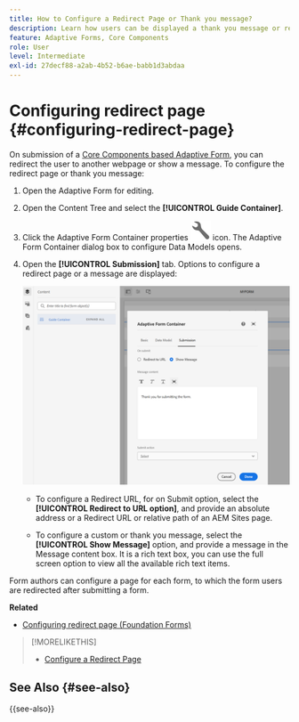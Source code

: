 ```yaml
---
title: How to Configure a Redirect Page or Thank you message?
description: Learn how users can be displayed a thank you message or redirected to a webpage that form authors can configure while creating the form.
feature: Adaptive Forms, Core Components
role: User
level: Intermediate
exl-id: 27decf88-a2ab-4b52-b6ae-babb1d3abdaa
---
```

# Configuring redirect page {#configuring-redirect-page}

On submission of a [Core Components based Adaptive Form](creating-adaptive-form-core-components.md), you can redirect the user to another webpage or show a message. To configure the redirect page or thank you message: 

1. Open the Adaptive Form for editing.
1. Open the Content Tree and select the **[!UICONTROL Guide Container]**. 
1. Click the Adaptive Form Container properties ![Adaptive Form Container properties](/help/forms/assets/configure-icon.svg) icon. The Adaptive Form Container dialog box to configure Data Models opens. 
1. Open the **[!UICONTROL Submission]** tab. Options to configure a redirect page or a message are displayed: 

    ![Submission dialog of Guide Contaner to configure a redirect page or a message](/help/forms/assets/adaptive-forms-core-components-redirect-page-or-thank-you-message.png)

    * To configure a Redirect URL, for on Submit option, select the **[!UICONTROL Redirect to URL option]**, and provide an absolute address or a Redirect URL or relative path of an AEM Sites page.  
  
    * To configure a custom or thank you message, select the **[!UICONTROL Show Message]** option, and provide a message in the Message content box. It is a rich text box, you can use the full screen option to view all the available rich text items. 

Form authors can configure a page for each form, to which the form users are redirected after submitting a form.

**Related**

* [Configuring redirect page (Foundation Forms)](configuring-redirect-page.md)

>[!MORELIKETHIS]
>
>* [Configure a Redirect Page](/help/forms/configuring-redirect-page.md)

## See Also {#see-also}

{{see-also}}